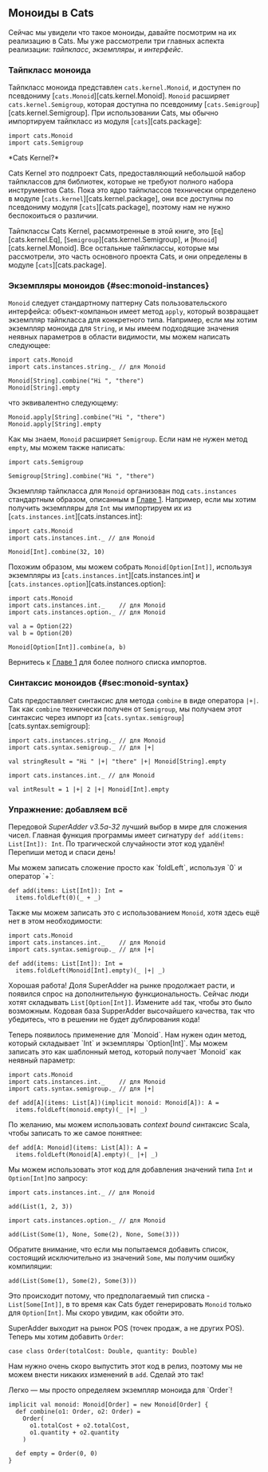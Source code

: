 ## Моноиды в Cats

Сейчас мы увидели что такое моноиды,
давайте посмотрим на их реализацию в Cats.
Мы уже рассмотрели три главных аспекта реализации:
*тайпкласс*, *экземпляры*, и *интерфейс*.

### Тайпкласс моноида

Тайпкласс моноида представлен `cats.kernel.Monoid`,
и доступен по псевдониму [`cats.Monoid`][cats.kernel.Monoid].
`Monoid` расширяет `cats.kernel.Semigroup`,
которая доступна по псевдониму [`cats.Semigroup`][cats.kernel.Semigroup].
При использовании Cats, мы обычно импортируем тайпкласс
из модуля [`cats`][cats.package]:

```tut:book:silent
import cats.Monoid
import cats.Semigroup
```

<div class="callout callout-info">
*Cats Kernel?*

Cats Kernel это подпроект Cats,
предоставляющий небольшой набор тайпклассов
для библиотек, которые не требуют полного набора инструментов Cats.
Пока это ядро тайпклассов технически
определено в модуле [`cats.kernel`][cats.kernel.package],
они все доступны по псевдониму модуля [`cats`][cats.package],
поэтому нам не нужно беспокоиться о различии.

Тайпклассы Cats Kernel, расммотренные в этой книге, это
[`Eq`][cats.kernel.Eq],
[`Semigroup`][cats.kernel.Semigroup],
и [`Monoid`][cats.kernel.Monoid].
Все остальные тайпклассы, которые мы рассмотрели,
это часть основного проекта Cats, и они
определены в модуле [`cats`][cats.package].
</div>

### Экземпляры моноидов {#sec:monoid-instances}

`Monoid` следует стандартному паттерну Cats пользовательского интерфейса:
объект-компаньон имеет метод `apply`,
который возвращает экземпляр тайпкласса для конкретного типа.
Например, если мы хотим экземпляр моноида для `String`,
и мы имеем подходящие значения неявных параметров в области видимости,
мы можем написать следующее:

```tut:book:silent
import cats.Monoid
import cats.instances.string._ // для Monoid
```

```tut:book
Monoid[String].combine("Hi ", "there")
Monoid[String].empty
```

что эквивалентно следующему:

```tut:book
Monoid.apply[String].combine("Hi ", "there")
Monoid.apply[String].empty
```

Как мы знаем, `Monoid` расширяет `Semigroup`.
Если нам не нужен метод `empty`, мы можем также написать:

```tut:book:silent
import cats.Semigroup
```

```tut:book
Semigroup[String].combine("Hi ", "there")
```

Экземпляр тайпкласса для `Monoid`
организован под `cats.instances`
стандартным образом, описанным
в [Главе 1](#importing-default-instances).
Например, если мы хотим получить экземпляры для `Int`
мы импортируем их из [`cats.instances.int`][cats.instances.int]:

```tut:book:silent
import cats.Monoid
import cats.instances.int._ // для Monoid
```

```tut:book
Monoid[Int].combine(32, 10)
```

Похожим образом, мы можем собрать `Monoid[Option[Int]]`, используя
экземпляры из [`cats.instances.int`][cats.instances.int]
и [`cats.instances.option`][cats.instances.option]:

```tut:book:silent
import cats.Monoid
import cats.instances.int._    // для Monoid
import cats.instances.option._ // для Monoid
```

```tut:book
val a = Option(22)
val b = Option(20)

Monoid[Option[Int]].combine(a, b)
```

Вернитесь к [Главе 1](#importing-default-instances)
для более полного списка импортов.

### Синтаксис моноидов {#sec:monoid-syntax}

Cats предоставляет синтаксис для метода `combine`
в виде оператора `|+|`.
Так как `combine` технически получен от `Semigroup`,
мы получаем этот синтаксис через импорт из [`cats.syntax.semigroup`][cats.syntax.semigroup]:

```tut:book:silent
import cats.instances.string._ // для Monoid
import cats.syntax.semigroup._ // для |+|
```

```tut:book
val stringResult = "Hi " |+| "there" |+| Monoid[String].empty
```

```tut:book:silent
import cats.instances.int._ // для Monoid
```

```tut:book
val intResult = 1 |+| 2 |+| Monoid[Int].empty
```

### Упражнение: добавляем всё

Передовой *SuperAdder v3.5a-32* лучший выбор в мире для сложения чисел.
Главная функция программы имеет сигнатуру `def add(items: List[Int]): Int`.
По трагической случайности этот код удалён! Перепиши метод и спаси день!

<div class="solution">
Мы можем записать сложение просто как `foldLeft`, используя `0` и оператор `+`:

```tut:book:silent
def add(items: List[Int]): Int =
  items.foldLeft(0)(_ + _)
```

Также мы можем записать это с использованием `Monoid`,
хотя здесь ещё нет в этом необходимости:

```tut:book:silent
import cats.Monoid
import cats.instances.int._    // для Monoid
import cats.syntax.semigroup._ // для |+|

def add(items: List[Int]): Int =
  items.foldLeft(Monoid[Int].empty)(_ |+| _)
```
</div>

Хорошая работа! Доля SuperAdder на рынке продолжает расти,
и появился спрос на дополнительную функциональность.
Сейчас люди хотят складывать `List[Option[Int]]`.
Измените `add` так, чтобы это было возможным.
Кодовая база SupperAdder высочайшего качества,
так что убедитесь, что в решении не будет дублирования кода!

<div class="solution">
Теперь появилось применение для `Monoid`.
Нам нужен один метод, который складывает `Int` и экземпляры `Option[Int]`.
Мы можем записать это как шаблонный метод, который получает `Monoid` как неявный параметр:

```tut:book:silent
import cats.Monoid
import cats.instances.int._    // для Monoid
import cats.syntax.semigroup._ // для |+|

def add[A](items: List[A])(implicit monoid: Monoid[A]): A =
  items.foldLeft(monoid.empty)(_ |+| _)
```

По желанию, мы можем использовать *context bound* синтаксис Scala, чтобы записать то же самое понятнее: 

```tut:book:silent
def add[A: Monoid](items: List[A]): A =
  items.foldLeft(Monoid[A].empty)(_ |+| _)
```

Мы можем использовать этот код для добавления значений типа `Int` и `Option[Int]`по запросу:

```tut:book:silent
import cats.instances.int._ // для Monoid
```

```tut:book
add(List(1, 2, 3))
```

```tut:book:silent
import cats.instances.option._ // для Monoid
```

```tut:book
add(List(Some(1), None, Some(2), None, Some(3)))
```

Обратите внимание, что если мы попытаемся добавить список, состоящий исключительно из значений `Some`,
мы получим ошибку компиляции:

```tut:book:fail
add(List(Some(1), Some(2), Some(3)))
```

Это происходит потому, что предполагаемый тип списка - `List[Some[Int]]`,
в то время как Cats будет генерировать `Monoid` только для `Option[Int]`.
Мы скоро увидим, как обойти это.
</div>

SuperAdder выходит на рынок POS (точек продаж, а не других POS).
Теперь мы хотим добавить `Order`:

```tut:book:silent
case class Order(totalCost: Double, quantity: Double)
```

Нам нужно очень скоро выпустить этот код в релиз, поэтому мы не можем внести никаких изменений в `add`.
Сделай это так!

<div class="solution">
Легко — мы просто определяем экземпляр моноида для `Order`!

```tut:book:silent
implicit val monoid: Monoid[Order] = new Monoid[Order] {
  def combine(o1: Order, o2: Order) =
    Order(
      o1.totalCost + o2.totalCost,
      o1.quantity + o2.quantity
    )

  def empty = Order(0, 0)
}
```
</div>
